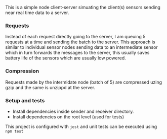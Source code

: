 This is a simple node client-server simuating the client(s) sensors sending near real time data to a server.

### Requests
Instead of each request directly going to the server, I am queuing 5 requests at a time and sending the batch to the server. This approach is similar to individual sensor nodes sending data to an intermediate sensor which in turn forwards the messages to the server, this usually saves battery life of the sensors which are usually low powered.

### Compression
Requests made by the intermidate node (batch of 5) are compressed uzing gzip and the same is unzippd at the server.


### Setup and tests
* Install dependencies inside sender and receiver directory.
* Install dependencies on the root level (used for tests)

This project is configured with `jest` and unit tests can be executed using `npm test`
